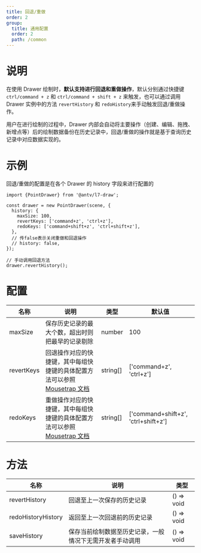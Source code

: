 ```yaml
---
title: 回退/重做
order: 2
group:
  title: 通用配置
  order: 2
  path: /common
---
```


# 说明

在使用 Drawer 绘制时，**默认支持进行回退和重做操作**，默认分别通过快捷键 `ctrl/command + z` 和 `ctrl/command + shift + z` 来触发，也可以通过调用 Drawer 实例中的方法 `revertHistory` 和 `redoHistory`来手动触发回退/重做操作。

用户在进行绘制的过程中，Drawer 内部会自动将主要操作（创建、编辑、拖拽、新增点等）后的绘制数据备份在历史记录中，回退/重做的操作就是基于查询历史记录中对应数据实现的。

# 示例

回退/重做的配置是在各个 Drawer 的 history 字段来进行配置的

```tsx | pure
import {PointDrawer} from '@antv/l7-draw';

const drawer = new PointDrawer(scene, {
  history: {
    maxSize: 100,
    revertKeys: ['command+z', 'ctrl+z'],
    redoKeys: ['command+shift+z', 'ctrl+shift+z'],
  },
  // 传false表示关闭重做和回退操作
  // history: false,
});

// 手动调用回退方法
drawer.revertHistory();
```

# 配置

| 名称       | 说明                                                                                                  | 类型     | 默认值                              |
| ---------- | ----------------------------------------------------------------------------------------------------- | -------- | ----------------------------------- |
| maxSize    | 保存历史记录的最大个数，超出时则把最早的记录剔除                                                      | number   | 100                                 |
| revertKeys | 回退操作对应的快捷键，其中每组快捷键的具体配置方法可以参照 [Mousetrap 文档](https://craig.is/killing/mice) | string[] | ['command+z', 'ctrl+z']             |
| redoKeys   | 重做操作对应的快捷键，其中每组快捷键的具体配置方法可以参照 [Mousetrap 文档](https://craig.is/killing/mice) | string[] | ['command+shift+z', 'ctrl+shift+z'] |

# 方法

| 名称               | 说明                                                     | 类型       |
| ------------------ | -------------------------------------------------------- | ---------- |
| revertHistory      | 回退至上一次保存的历史记录                               | () => void |
| redoHistoryHistory | 返回至上一次回退前的历史记录                             | () => void |
| saveHistory        | 保存当前绘制数据至历史记录，一般情况下无需开发者手动调用 | () => void |
